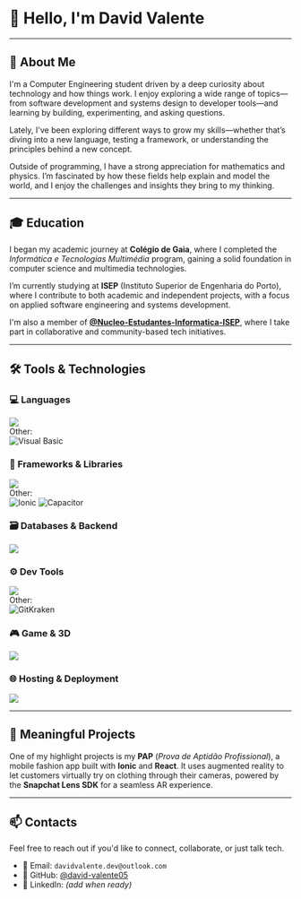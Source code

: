 # 👋 Hello, I'm David Valente

---

## 🧭 About Me

I'm a Computer Engineering student driven by a deep curiosity about technology and how things work. I enjoy exploring a wide range of topics—from software development and systems design to developer tools—and learning by building, experimenting, and asking questions.

Lately, I've been exploring different ways to grow my skills—whether that’s diving into a new language, testing a framework, or understanding the principles behind a new concept.

Outside of programming, I have a strong appreciation for mathematics and physics. I’m fascinated by how these fields help explain and model the world, and I enjoy the challenges and insights they bring to my thinking.

---

## 🎓 Education

I began my academic journey at **Colégio de Gaia**, where I completed the *Informática e Tecnologias Multimédia* program, gaining a solid foundation in computer science and multimedia technologies.

I’m currently studying at **ISEP** (Instituto Superior de Engenharia do Porto), where I contribute to both academic and independent projects, with a focus on applied software engineering and systems development.

I'm also a member of **[@Nucleo-Estudantes-Informatica-ISEP](https://github.com/Nucleo-Estudantes-Informatica-ISEP)**, where I take part in collaborative and community-based tech initiatives.

---

## 🛠️ Tools & Technologies

### 💻 Languages  
<a><img src="https://skillicons.dev/icons?i=cs,java,python,js,ts,php,html,css,markdown" /></a>  
Other:  
![Visual Basic](https://img.shields.io/badge/Visual_Basic-5C2D91?logo=visualstudio&logoColor=white&style=for-the-badge)

### 🧰 Frameworks & Libraries  
<a><img src="https://skillicons.dev/icons?i=nodejs,react" /></a>  
Other:  
![Ionic](https://img.shields.io/badge/Ionic-3880FF?logo=ionic&logoColor=white&style=for-the-badge)
![Capacitor](https://img.shields.io/badge/Capacitor-119EFF?logo=capacitor&logoColor=white&style=for-the-badge)

### 🗃️ Databases & Backend  
<a><img src="https://skillicons.dev/icons?i=mysql,supabase" /></a>

### ⚙️ Dev Tools  
<a><img src="https://skillicons.dev/icons?i=github,git,docker,vscode,visualstudio,idea" /></a>  
Other:  
![GitKraken](https://img.shields.io/badge/GitKraken-179287?logo=gitkraken&logoColor=white&style=for-the-badge)

### 🎮 Game & 3D  
<a><img src="https://skillicons.dev/icons?i=unity,blender" /></a>  

### 🌐 Hosting & Deployment  
<a><img src="https://skillicons.dev/icons?i=vercel" /></a>

---

## 🚀 Meaningful Projects

One of my highlight projects is my **PAP** (*Prova de Aptidão Profissional*), a mobile fashion app built with **Ionic** and **React**. It uses augmented reality to let customers virtually try on clothing through their cameras, powered by the **Snapchat Lens SDK** for a seamless AR experience.

---

## 📫 Contacts

Feel free to reach out if you'd like to connect, collaborate, or just talk tech.

- 📧 Email: `davidvalente.dev@outlook.com`
- 🐙 GitHub: [@david-valente05](https://github.com/david-valente05)
- 💼 LinkedIn: *(add when ready)*

